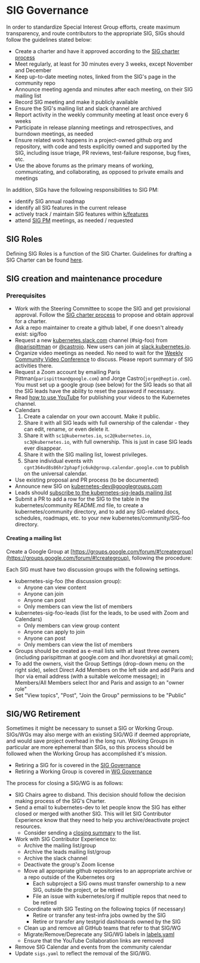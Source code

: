 # SIG Governance

In order to standardize Special Interest Group efforts, create maximum transparency, and route contributors to the appropriate SIG, SIGs should follow the guidelines stated below:

* Create a charter and have it approved according to the [SIG charter process]
* Meet regularly, at least for 30 minutes every 3 weeks, except November and December
* Keep up-to-date meeting notes, linked from the SIG's page in the community repo
* Announce meeting agenda and minutes after each meeting, on their SIG mailing list
* Record SIG meeting and make it publicly available
* Ensure the SIG's mailing list and slack channel are archived
* Report activity in the weekly community meeting at least once every 6 weeks
* Participate in release planning meetings and retrospectives, and burndown meetings, as needed
* Ensure related work happens in a project-owned github org and repository, with code and tests explicitly owned and supported by the SIG, including issue triage, PR reviews, test-failure response, bug fixes, etc.
* Use the above forums as the primary means of working, communicating, and collaborating, as opposed to private emails and meetings

In addition, SIGs have the following responsibilities to SIG PM:
* identify SIG annual roadmap
* identify all SIG features in the current release
* actively track / maintain SIG features within [k/features](https://github.com/kubernetes/features)
* attend [SIG PM](/sig-pm/README.md) meetings, as needed / requested

[SIG charter process]: /committee-steering/governance/README.md

## SIG Roles

Defining SIG Roles is a function of the SIG Charter.
Guidelines for drafting a SIG Charter can be found [here](/committee-steering/governance/README.md).

## SIG creation and maintenance procedure

### Prerequisites

* Work with the Steering Committee to scope the SIG and get provisional approval.
  Follow the [SIG charter process] to propose and obtain approval for a charter.
* Ask a repo maintainer to create a github label, if one doesn't already exist: sig/foo
* Request a new [kubernetes.slack.com](http://kubernetes.slack.com) channel (#sig-foo) from [@parispittman](https://github.com/parispittman) or [@castrojo](https://github.com/castrojo).  New users can join at [slack.kubernetes.io](http://slack.kubernetes.io).
* Organize video meetings as needed. No need to wait for the [Weekly Community Video Conference](community/README.md) to discuss. Please report summary of SIG activities there.
 * Request a Zoom account by emailing Paris Pittman(`parispittman@google.com`) and Jorge Castro(`jorge@heptio.com`). You must set up a google group (see below) for the SIG leads so that all the SIG leads have the ability to reset the password if necessary.
 * Read [how to use YouTube](/communication/K8sYoutubeCollaboration.md) for publishing your videos to the Kubernetes channel.
 * Calendars
   1. Create a calendar on your own account. Make it public.
   2. Share it with all SIG leads with full ownership of the calendar - they can edit, rename, or even delete it.
   3. Share it with `sc1@kubernetes.io`, `sc2@kubernetes.io`, `sc3@kubernetes.io`, with full ownership. This is just in case SIG leads ever disappear.
   4. Share it with the SIG mailing list, lowest privileges.
   5. Share individual events with `cgnt364vd8s86hr2phapfjc6uk@group.calendar.google.com` to publish on the universal calendar.
* Use existing proposal and PR process (to be documented)
* Announce new SIG on kubernetes-dev@googlegroups.com
* Leads should [subscribe to the kubernetes-sig-leads mailing list](https://groups.google.com/forum/#!forum/kubernetes-sig-leads)
* Submit a PR to add a row for the SIG to the table in the kubernetes/community README.md file, to create a kubernetes/community directory, and to add any SIG-related docs, schedules, roadmaps, etc. to your new kubernetes/community/SIG-foo directory.

#### Creating a mailing list

Create a Google Group at [https://groups.google.com/forum/#!creategroup](https://groups.google.com/forum/#!creategroup), following the procedure:

Each SIG must have two discussion groups with the following settings.

- kubernetes-sig-foo (the discussion group):
  - Anyone can view content
  - Anyone can join
  - Anyone can post
  - Only members can view the list of members
- kubernetes-sig-foo-leads (list for the leads, to be used with Zoom and Calendars)
  - Only members can view group content
  - Anyone can apply to join
  - Anyone can post
  - Only members can view the list of members
- Groups should be created as e-mail lists with at least three owners (including parispittman at google.com and ihor.dvoretskyi at gmail.com);
- To add the owners, visit the Group Settings (drop-down menu on the right side), select Direct Add Members on the left side and add Paris and Ihor via email address (with a suitable welcome message); in Members/All Members select Ihor and Paris and assign to an "owner role"
- Set "View topics", "Post", "Join the Group" permissions to be "Public"

## SIG/WG Retirement

Sometimes it might be necessary to sunset a SIG or Working Group.
SIGs/WGs may also merge with an existing SIG/WG if deemed appropriate, and would save project overhead in the long run.
Working Groups in particular are more ephemeral than SIGs, so this process should be followed when the Working Group has accomplished it's mission.

- Retiring a SIG for is covered in the [SIG Governance](https://github.com/kubernetes/community/blob/master/committee-steering/governance/sig-governance.md)
- Retiring a Working Group is covered in [WG Governance](https://github.com/kubernetes/community/blob/master/committee-steering/governance/wg-governance.md)

The process for closing a SIG/WG is as follows:

- SIG Chairs agree to disband. This decision should follow the decision making process of the SIG's Charter.
- Send a email to kubernetes-dev to let people know the SIG has either closed or merged with another SIG. This will let SIG Contributor Experience know that they need to help you archive/deactivate project resources.
  - Consider sending a [closing summary](https://docs.google.com/document/d/1qZcAvuWBznR_oEaPWtwm7U4JNT91m8r9YOUvInU-src/edit#heading=h.jsw0l2t0ra8) to the list. 
- Work with SIG Contributor Experience to:
  - Archive the mailing list/group
  - Archive the leads mailing list/group
  - Archive the slack channel
  - Deactivate the group's Zoom license
  - Move all appropriate github repositories to an appropriate archive or a repo outside of the Kubernetes org
    - Each subproject a SIG owns must transfer ownership to a new SIG, outside the project, or be retired
    - File an issue with kubernetes/org if multiple repos that need to be retired
  - Coordinate with SIG Testing on the following topics (if necessary) 
    - Retire or transfer any test-infra jobs owned by the SIG
    - Retire or transfer any testgrid dashboards owned by the SIG
  - Clean up and remove all GitHub teams that refer to that SIG/WG
  - Migrate/Remove/Deprecate any SIG/WG labels in [labels.yaml](https://git.k8s.io/test-infra/label_sync/labels.yaml)
  - Ensure that the YouTube Collaboration links are removed
- Remove SIG Calendar and events from the community calendar
- Update `sigs.yaml` to reflect the removal of the SIG/WG.

